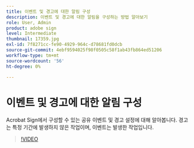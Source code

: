 ```yaml
---
title: 이벤트 및 경고에 대한 알림 구성
description: 이벤트 및 경고에 대한 알림을 구성하는 방법 알아보기
role: User, Admin
product: adobe sign
level: Intermediate
thumbnail: 17359.jpg
exl-id: 7f8271cc-fe90-4929-964c-d78681fd0dcb
source-git-commit: 4ebf9594025f98f0505c58f1ab43fb864ed51206
workflow-type: tm+mt
source-wordcount: '56'
ht-degree: 0%

---
```


# 이벤트 및 경고에 대한 알림 구성

Acrobat Sign에서 구성할 수 있는 공유 이벤트 및 경고 설정에 대해 알아봅니다. 경고는 특정 기간에 발생하지 않은 작업이며, 이벤트는 발생한 작업입니다.

>[!VIDEO](https://video.tv.adobe.com/v/343589?quality=12&learn=on&hidetitle=true)
